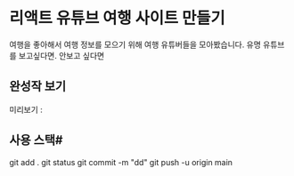 # 리액트 유튜브 여행 사이트 만들기

여행을 좋아해서 여행 정보를 모으기 위해 여행 유튜버들을 모아봤습니다.
유명 유튜브를 보고싶다면. 안보고 싶다면
## 완성작 보기
미리보기 :

## 사용 스택#

git add .
git status
git commit -m "dd"
git push -u origin main